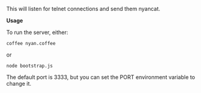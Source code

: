 This will listen for telnet connections and send them nyancat.

__Usage__

To run the server, either:

    coffee nyan.coffee
or

    node bootstrap.js

The default port is 3333, but you can set the PORT environment variable to change it.